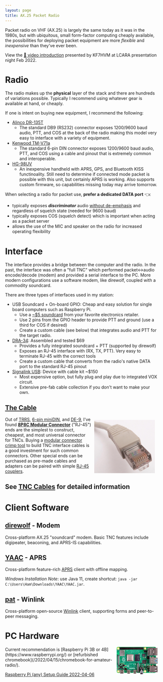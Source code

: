 ```yaml
---
layout: page
title: AX.25 Packet Radio
---
```


Packet radio on VHF (AX.25) is largely the same today as it was in the 1980s,
but with ubiquitous, small form-factor computing cheaply available, the
possibilities for deploying packet equipment are more _flexible_ and _inexpensive_
than they've ever been.

View the [📼 video introduction](https://www.youtube.com/watch?v=AonilN0h2xA) presented by
KF7HVM at LCARA presentation night Feb 2022.

# Radio

The radio makes up the **physical** layer of the stack and there are hundreds
of variations possible. Typically I recommend using whatever gear is available
at hand, or cheaply.

If one is intent on buying new equipment, I recommend the following:

  * [Alinco DR-135T](http://www.alinco.com/Products/ham/mbl/DR-135/)
    * The standard DB9 (RS232) connector exposes 1200/9600 baud audio, PTT, and COS at the back of the radio
      making this model very easy to interface with a variety of equipment.
  * [Kenwood TM-V71a](https://www.kenwood.com/usa/com/amateur/tm-v71a/)
    * The standard 6-pin DIN connector exposes 1200/9600 baud audio, PTT, and COS using a cable and pinout
      that is extremely common and interoperable.
  * [HG-98UV](https://www.venus-itech.com/product/hg-uv98-handheld-with-aprs/)
    * An inexpensive handheld with APRS, GPS, and Bluetooth KISS functinoality.
      Still need to determine if connected mode packet is possible with this
      unit, but certainly APRS is working. Also supports custom firmware, so
      capabilities missing today may arrive tomorrow.

When selecting a radio for packet use, **prefer a dedicated DATA port** 👈:
  * typically exposes **_discriminator_** audio [without
    de-emphasis](http://www.repeater-builder.com/tech-info/flat-audio.html) and
    regardless of squelch state (needed for 9600 baud)
  * typically exposes COS (squelch detect) which is important when acting as a
    packet server
  * allows the use of the MIC and speaker on the radio for increased operating
    flexibility

# Interface

The interface provides a bridge between the computer and the radio. In the
past, the interface was often a "full TNC" which performed packet↔audio
encode/decode (modem) and provided a serial interface to the PC. More modern
configurations use a software modem, like direwolf, coupled with a commodity
soundcard.

There are three types of interfaces used in my station:

  * USB Soundcard + On-board GPIO: Cheap and easy solution for single board computers such as Raspberry Pi.
    * Use a [~$5
      soundcard](https://www.newegg.com/p/23H-00AN-00008?Description=sound%20card%20usb&cm_re=sound_card%20usb-_-9SIAGFY94V1246-_-Product)
      from your favorite electronics retailer.
    * Use 2 pins from the GPIO header to provide PTT and ground (use a third for COS if desired)
    * Create a custom cable (see below) that integrates audio and PTT for the target radio.
  * [DRA-34](http://masterscommunications.com/products/radio-adapter/dra/dra34.html): Assembled and tested $69
    * Provides a fully integrated soundcard + PTT (supported by direwolf)
    * Exposes an RJ-45 interface with (RX, TX, PTT). Very easy to terminate RJ-45 with the correct tools
    * Create a custom cable that converts from the radio's native DATA port to the standard RJ-45 pinout
  * [Signalink USB](https://www.tigertronics.com/slusbmain.htm): Device with cable kit ~$150
    * Most expensive option, but fully plug and play due to integrated VOX circuit.
    * Extensive pre-fab cable collection if you don't want to make your own.

## [The Cable](/info/packet/cables)

<img style="float: right; padding: 10px; max-width: 200px" src="/images/packet/rj45.png">

Out of
[TRRS](https://en.wikipedia.org/wiki/File:TRRS_3.5mm_-_2_length_variants.jpg),
[6-pin miniDIN](https://commons.wikimedia.org/wiki/File:MiniDIN-6_Connector_Pinout.svg),
and [DE-9](https://commons.wikimedia.org/wiki/File:9_pin_d-sub_connector_male_closeup.jpg),
I've found [**8P8C Modular Connector**](https://en.wikipedia.org/wiki/Modular_connector#8P8C)
("RJ-45") ends are the simplest to construct, cheapest, and most universal
connector for TNCs. Buying a [modular connector crimp
tool](https://en.wikipedia.org/wiki/Modular_connector#Termination) to build TNC
interface cables is a good investment for such common connectors. Other special
ends can be purchased as pre-made cables and adapters can be paired with simple
[RJ-45 couplers](https://www.newegg.com/p/36M-01FW-00001?Description=rj45%20coupler&cm_re=rj45_coupler-_-36M-01FW-00001-_-Product).

## See [TNC Cables](/info/packet/cables) for detailed information

# Client Software

## [direwolf](https://github.com/wb2osz/direwolf#dire-wolf) - Modem

Cross-platform AX.25 "soundcard" modem. Basic TNC features include digipeater,
beaconing, and APRS-IS capabilities.

## [YAAC](https://www.ka2ddo.org/ka2ddo/YAAC.html) - APRS

Cross-platform feature-rich [APRS](http://www.aprs.org/) client with offline
mapping.

_Windows Installation Note_: use Java 11, create shortcut: `java -jar C:\Users\Ham\Downloads\YAAC\YAAC.jar`.

## [pat](https://getpat.io/) - Winlink

Cross-platform open-source [Winlink](https://www.winlink.org/) client,
supporting forms and peer-to-peer messaging.

# PC Hardware


<a href="/info/packet/pi4-setup">
<img style="float: right" src="/images/raspberrypi4_tn.png">
</a> Current recommendation is [Raspberry Pi 3B or 4B](https://www.raspberrypi.org/) or
[refurbished chromebook](/2022/04/15/chromebook-for-amateur-radio/).

[Raspberry Pi (any) Setup Guide 2022-04-06](/info/packet/pi4-setup)
